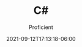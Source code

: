 ---
title: "C#"
date: 2021-09-12T17:13:18-06:00
subtitle: "Proficient"
level: 80
draft: false
weight: 2
---